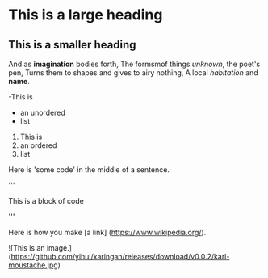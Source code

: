 # This is a large heading

## This is a smaller heading

And as **imagination** bodies forth,
The formsmof things *unknown*, the poet's pen,
Turns them to shapes and gives to airy nothing,
A local *habitation* and **name**.

-This is
- an unordered
- list

1. This is
2. an ordered
3. list

Here is 'some code' in the middle of a sentence.

'''

This is 
a block
of code

'''

Here is how you make [a link] (https://www.wikipedia.org/).


![This is an image.] (https://github.com/yihui/xaringan/releases/download/v0.0.2/karl-moustache.jpg)
